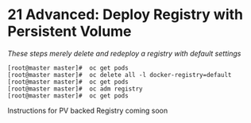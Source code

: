 # 21 Advanced: Deploy Registry with Persistent Volume


*These steps merely delete and redeploy a registry with default settings*


    [root@master master]#  oc get pods
    [root@master master]#  oc delete all -l docker-registry=default
    [root@master master]#  oc get pods
    [root@master master]#  oc adm registry
    [root@master master]#  oc get pods

Instructions for PV backed Registry coming soon
